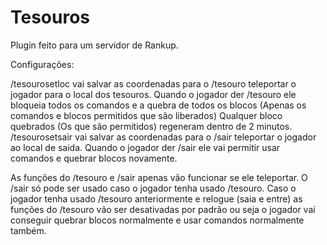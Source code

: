 # Tesouros
Plugin feito para um servidor de Rankup.

Configurações:

/tesourosetloc vai salvar as coordenadas para o /tesouro teleportar o jogador para o local dos tesouros.
Quando o jogador der /tesouro ele bloqueia todos os comandos e a quebra de todos os blocos (Apenas os comandos e blocos permitidos que são liberados)
Qualquer bloco quebrados (Os que são permitidos) regeneram dentro de 2 minutos.
/tesourosetsair vai salvar as coordenadas para o /sair teleportar o jogador ao local de saida.
Quando o jogador der /sair ele vai permitir usar comandos e quebrar blocos novamente.

As funções do /tesouro e /sair apenas vão funcionar se ele teleportar.
O /sair só pode ser usado caso o jogador tenha usado /tesouro.
Caso o jogador tenha usado /tesouro anteriormente e relogue (saia e entre) as funções do /tesouro vão ser desativadas por padrão ou seja o jogador vai conseguir quebrar blocos normalmente e usar comandos normalmente também.
